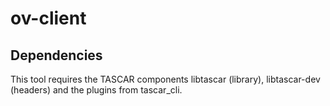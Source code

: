 # ov-client

## Dependencies

This tool requires the TASCAR components libtascar (library), libtascar-dev (headers) and the plugins from tascar_cli. 

